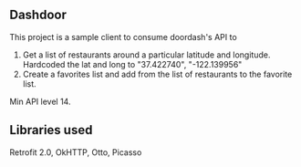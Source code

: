 ## Dashdoor

This project is a sample client to consume doordash's API to

1. Get a list of restaurants around a particular latitude and longitude. Hardcoded the lat and long to "37.422740", "-122.139956"
2. Create a favorites list and add from the list of restaurants to the favorite list.

Min API level 14.

## Libraries used

Retrofit 2.0, OkHTTP, Otto, Picasso

